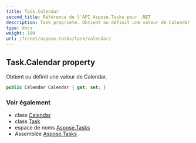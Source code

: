 ```yaml
---
title: Task.Calendar
second_title: Référence de l'API Aspose.Tasks pour .NET
description: Task propriété. Obtient ou définit une valeur de Calendar.
type: docs
weight: 180
url: /fr/net/aspose.tasks/task/calendar/
---
```

## Task.Calendar property

Obtient ou définit une valeur de Calendar.

```csharp
public Calendar Calendar { get; set; }
```

### Voir également

* class [Calendar](../../calendar/)
* class [Task](../)
* espace de noms [Aspose.Tasks](../../task/)
* Assemblée [Aspose.Tasks](../../../)


